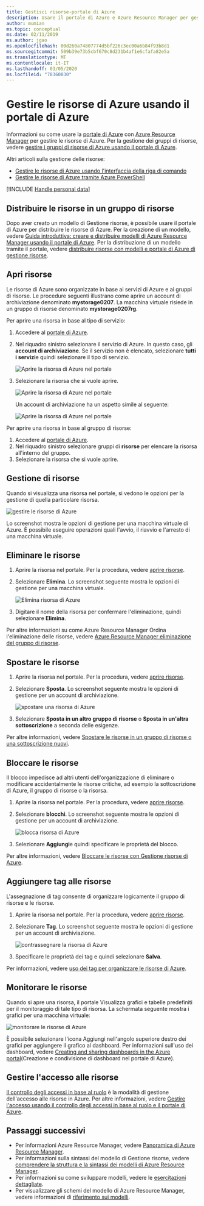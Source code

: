 ```yaml
---
title: Gestisci risorse-portale di Azure
description: Usare il portale di Azure e Azure Resource Manager per gestire le risorse. Viene illustrato come distribuire ed eliminare risorse.
author: mumian
ms.topic: conceptual
ms.date: 02/11/2019
ms.author: jgao
ms.openlocfilehash: 00d260a74807774d5bf226c3ec00a6b84f93b8d1
ms.sourcegitcommit: 509b39e73b5cbf670c8d231b4af1e6cfafa82e5a
ms.translationtype: MT
ms.contentlocale: it-IT
ms.lasthandoff: 03/05/2020
ms.locfileid: "78360030"
---
```

# <a name="manage-azure-resources-by-using-the-azure-portal"></a>Gestire le risorse di Azure usando il portale di Azure

Informazioni su come usare la [portale di Azure](https://portal.azure.com) con [Azure Resource Manager](overview.md) per gestire le risorse di Azure. Per la gestione dei gruppi di risorse, vedere [gestire i gruppi di risorse di Azure usando il portale di Azure](manage-resource-groups-portal.md).

Altri articoli sulla gestione delle risorse:

- [Gestire le risorse di Azure usando l'interfaccia della riga di comando](manage-resources-cli.md)
- [Gestire le risorse di Azure tramite Azure PowerShell](manage-resources-powershell.md)

[!INCLUDE [Handle personal data](../../../includes/gdpr-intro-sentence.md)]

## <a name="deploy-resources-to-a-resource-group"></a>Distribuire le risorse in un gruppo di risorse

Dopo aver creato un modello di Gestione risorse, è possibile usare il portale di Azure per distribuire le risorse di Azure. Per la creazione di un modello, vedere [Guida introduttiva: creare e distribuire modelli di Azure Resource Manager usando il portale di Azure](../templates/quickstart-create-templates-use-the-portal.md). Per la distribuzione di un modello tramite il portale, vedere [distribuire risorse con modelli e portale di Azure di gestione risorse](../templates/deploy-portal.md).

## <a name="open-resources"></a>Apri risorse

Le risorse di Azure sono organizzate in base ai servizi di Azure e ai gruppi di risorse. Le procedure seguenti illustrano come aprire un account di archiviazione denominato **mystorage0207**. La macchina virtuale risiede in un gruppo di risorse denominato **mystorage0207rg**.

Per aprire una risorsa in base al tipo di servizio:

1. Accedere al [portale di Azure](https://portal.azure.com).
2. Nel riquadro sinistro selezionare il servizio di Azure. In questo caso, gli **account di archiviazione**.  Se il servizio non è elencato, selezionare **tutti i servizi**e quindi selezionare il tipo di servizio.

    ![Aprire la risorsa di Azure nel portale](./media/manage-resources-portal/manage-azure-resources-portal-open-service.png)

3. Selezionare la risorsa che si vuole aprire.

    ![Aprire la risorsa di Azure nel portale](./media/manage-resources-portal/manage-azure-resources-portal-open-resource.png)

    Un account di archiviazione ha un aspetto simile al seguente:

    ![Aprire la risorsa di Azure nel portale](./media/manage-resources-portal/manage-azure-resources-portal-open-resource-storage.png)

Per aprire una risorsa in base al gruppo di risorse:

1. Accedere al [portale di Azure](https://portal.azure.com).
2. Nel riquadro sinistro selezionare gruppi di **risorse** per elencare la risorsa all'interno del gruppo.
3. Selezionare la risorsa che si vuole aprire. 

## <a name="manage-resources"></a>Gestione di risorse

Quando si visualizza una risorsa nel portale, si vedono le opzioni per la gestione di quella particolare risorsa.

![gestire le risorse di Azure](./media/manage-resources-portal/manage-azure-resources-portal-manage-resource.png)

Lo screenshot mostra le opzioni di gestione per una macchina virtuale di Azure. È possibile eseguire operazioni quali l'avvio, il riavvio e l'arresto di una macchina virtuale.

## <a name="delete-resources"></a>Eliminare le risorse

1. Aprire la risorsa nel portale. Per la procedura, vedere [aprire risorse](#open-resources).
2. Selezionare **Elimina**. Lo screenshot seguente mostra le opzioni di gestione per una macchina virtuale.

    ![Elimina risorsa di Azure](./media/manage-resources-portal/manage-azure-resources-portal-delete-resource.png)
3. Digitare il nome della risorsa per confermare l'eliminazione, quindi selezionare **Elimina**.

Per altre informazioni su come Azure Resource Manager Ordina l'eliminazione delle risorse, vedere [Azure Resource Manager eliminazione del gruppo di risorse](delete-resource-group.md).

## <a name="move-resources"></a>Spostare le risorse

1. Aprire la risorsa nel portale. Per la procedura, vedere [aprire risorse](#open-resources).
2. Selezionare **Sposta**. Lo screenshot seguente mostra le opzioni di gestione per un account di archiviazione.

    ![spostare una risorsa di Azure](./media/manage-resources-portal/manage-azure-resources-portal-move-resource.png)
3. Selezionare **Sposta in un altro gruppo di risorse** o **Sposta in un'altra sottoscrizione** a seconda delle esigenze.

Per altre informazioni, vedere [Spostare le risorse in un gruppo di risorse o una sottoscrizione nuovi](move-resource-group-and-subscription.md).

## <a name="lock-resources"></a>Bloccare le risorse

Il blocco impedisce ad altri utenti dell'organizzazione di eliminare o modificare accidentalmente le risorse critiche, ad esempio la sottoscrizione di Azure, il gruppo di risorse o la risorsa. 

1. Aprire la risorsa nel portale. Per la procedura, vedere [aprire risorse](#open-resources).
2. Selezionare **blocchi**. Lo screenshot seguente mostra le opzioni di gestione per un account di archiviazione.

    ![blocca risorsa di Azure](./media/manage-resources-portal/manage-azure-resources-portal-lock-resource.png)
3. Selezionare **Aggiungi**e quindi specificare le proprietà del blocco.

Per altre informazioni, vedere [Bloccare le risorse con Gestione risorse di Azure](lock-resources.md).

## <a name="tag-resources"></a>Aggiungere tag alle risorse

L'assegnazione di tag consente di organizzare logicamente il gruppo di risorse e le risorse. 

1. Aprire la risorsa nel portale. Per la procedura, vedere [aprire risorse](#open-resources).
2. Selezionare **Tag**. Lo screenshot seguente mostra le opzioni di gestione per un account di archiviazione.

    ![contrassegnare la risorsa di Azure](./media/manage-resources-portal/manage-azure-resources-portal-tag-resource.png)
3. Specificare le proprietà dei tag e quindi selezionare **Salva**.

Per informazioni, vedere [uso dei tag per organizzare le risorse di Azure](tag-resources.md#portal).

## <a name="monitor-resources"></a>Monitorare le risorse

Quando si apre una risorsa, il portale Visualizza grafici e tabelle predefiniti per il monitoraggio di tale tipo di risorsa. La schermata seguente mostra i grafici per una macchina virtuale:

![monitorare le risorse di Azure](./media/manage-resources-portal/manage-azure-resources-portal-monitor-resource.png)

È possibile selezionare l'icona Aggiungi nell'angolo superiore destro dei grafici per aggiungere il grafico al dashboard. Per informazioni sull'uso dei dashboard, vedere [Creating and sharing dashboards in the Azure portal](../../azure-portal/azure-portal-dashboards.md)(Creazione e condivisione di dashboard nel portale di Azure).

## <a name="manage-access-to-resources"></a>Gestire l'accesso alle risorse

[Il controllo degli accessi in base al ruolo](../../role-based-access-control/overview.md) è la modalità di gestione dell'accesso alle risorse in Azure. Per altre informazioni, vedere [Gestire l'accesso usando il controllo degli accessi in base al ruolo e il portale di Azure](../../role-based-access-control/role-assignments-portal.md).

## <a name="next-steps"></a>Passaggi successivi

- Per informazioni Azure Resource Manager, vedere [Panoramica di Azure Resource Manager](overview.md).
- Per informazioni sulla sintassi del modello di Gestione risorse, vedere [comprendere la struttura e la sintassi dei modelli di Azure Resource Manager](../templates/template-syntax.md).
- Per informazioni su come sviluppare modelli, vedere le [esercitazioni dettagliate](/azure/azure-resource-manager/).
- Per visualizzare gli schemi del modello di Azure Resource Manager, vedere informazioni di [riferimento sui modelli](/azure/templates/).

